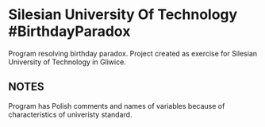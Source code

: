 # Silesian University Of Technology #BirthdayParadox
Program resolving birthday paradox. Project created as exercise for Silesian University of Technology in Gliwice.

## NOTES
Program has Polish comments and names of variables because of characteristics of univeristy standard.

